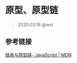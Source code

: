# 原型、原型链

> 2020.03.18 @wsl









 























## 参考链接

[继承与原型链- JavaScript | MDN](https://developer.mozilla.org/zh-CN/docs/Web/JavaScript/Inheritance_and_the_prototype_chain)
